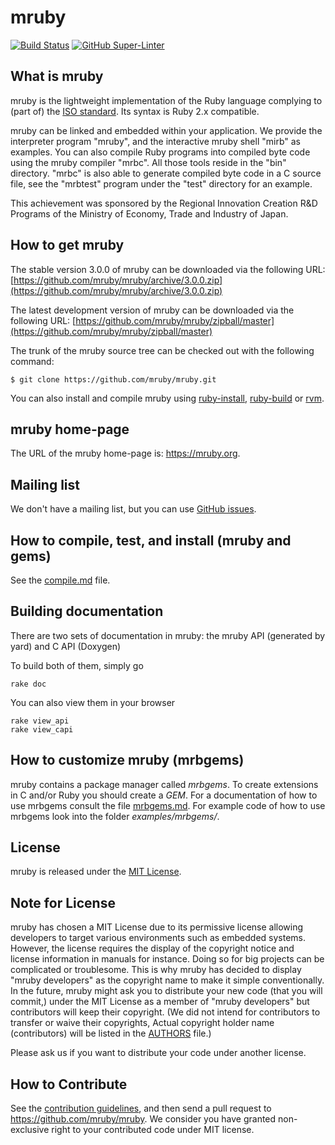 # mruby

[![Build Status][build-status-img]][travis-ci]
[![GitHub Super-Linter](https://github.com/mruby/mruby/workflows/Lint%20Code%20Base/badge.svg)](https://github.com/marketplace/actions/super-linter)

## What is mruby

mruby is the lightweight implementation of the Ruby language complying to (part
of) the [ISO standard][iso-standard]. Its syntax is Ruby 2.x compatible.

mruby can be linked and embedded within your application. We provide the
interpreter program "mruby", and the interactive mruby shell "mirb" as examples.
You can also compile Ruby programs into compiled byte code using the mruby
compiler "mrbc". All those tools reside in the "bin" directory. "mrbc" is
also able to generate compiled byte code in a C source file, see the "mrbtest"
program under the "test" directory for an example.

This achievement was sponsored by the Regional Innovation Creation R&D Programs
of the Ministry of Economy, Trade and Industry of Japan.

## How to get mruby

The stable version 3.0.0 of mruby can be downloaded via the following URL: [https://github.com/mruby/mruby/archive/3.0.0.zip](https://github.com/mruby/mruby/archive/3.0.0.zip)

The latest development version of mruby can be downloaded via the following URL: [https://github.com/mruby/mruby/zipball/master](https://github.com/mruby/mruby/zipball/master)

The trunk of the mruby source tree can be checked out with the
following command:

```
$ git clone https://github.com/mruby/mruby.git
```

You can also install and compile mruby using [ruby-install](https://github.com/postmodern/ruby-install), [ruby-build](https://github.com/rbenv/ruby-build) or [rvm](https://github.com/rvm/rvm).

## mruby home-page

The URL of the mruby home-page is: <https://mruby.org>.

## Mailing list

We don't have a mailing list, but you can use [GitHub issues](https://github.com/mruby/mruby/issues).

## How to compile, test, and install (mruby and gems)

See the [compile.md](doc/guides/compile.md) file.

## Building documentation

There are two sets of documentation in mruby: the mruby API (generated by yard) and C API (Doxygen)

To build both of them, simply go

```
rake doc
```

You can also view them in your browser

```
rake view_api
rake view_capi
```

## How to customize mruby (mrbgems)

mruby contains a package manager called _mrbgems_. To create extensions
in C and/or Ruby you should create a _GEM_. For a documentation of how to
use mrbgems consult the file [mrbgems.md](doc/guides/mrbgems.md).
For example code of how to use mrbgems look into the folder _examples/mrbgems/_.

## License

mruby is released under the [MIT License](LICENSE).

## Note for License

mruby has chosen a MIT License due to its permissive license allowing
developers to target various environments such as embedded systems.
However, the license requires the display of the copyright notice and license
information in manuals for instance. Doing so for big projects can be
complicated or troublesome. This is why mruby has decided to display "mruby
developers" as the copyright name to make it simple conventionally.
In the future, mruby might ask you to distribute your new code
(that you will commit,) under the MIT License as a member of
"mruby developers" but contributors will keep their copyright.
(We did not intend for contributors to transfer or waive their copyrights,
Actual copyright holder name (contributors) will be listed in the [AUTHORS](AUTHORS)
file.)

Please ask us if you want to distribute your code under another license.

## How to Contribute

See the [contribution guidelines][contribution-guidelines], and then send a pull
request to <https://github.com/mruby/mruby>. We consider you have granted
non-exclusive right to your contributed code under MIT license.

[iso-standard]: https://www.iso.org/iso/iso_catalogue/catalogue_tc/catalogue_detail.htm?csnumber=59579
[build-status-img]: https://travis-ci.org/mruby/mruby.svg?branch=master
[contribution-guidelines]: https://github.com/mruby/mruby/blob/master/CONTRIBUTING.md
[travis-ci]: https://travis-ci.org/mruby/mruby
